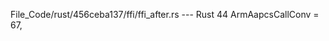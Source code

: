 File_Code/rust/456ceba137/ffi/ffi_after.rs --- Rust
                                                                                                                                                            44     ArmAapcsCallConv = 67,

